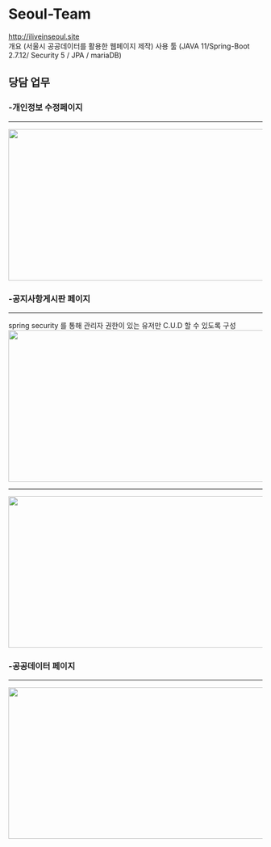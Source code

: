# Seoul-Team


http://iliveinseoul.site
<br>
개요
(서울시 공공데이터를 활용한 웹페이지 제작)
사용 툴
(JAVA 11/Spring-Boot 2.7.12/ Security 5 / JPA / mariaDB)


<h2>당담 업무</h2>

<h3>-개인정보 수정페이지</h3>
<hr>

  
  
  
  <img src = "https://user-images.githubusercontent.com/123040447/261230830-86d05dae-d859-43df-a0e5-95948e05f655.PNG" width="600px" height="300px">
  

<h3>-공지사항게시판 페이지</h3>
 <hr>
    spring security 를 통해 관리자 권한이 있는 유저만 C.U.D 할 수 있도록 구성 
    <br>
  
   <img src = "https://github.com/balancekim/Seoul-Team/assets/123040447/f72d9eca-f741-406b-9ae8-47c942d84968" width="800px" height="300px">
   <hr>
   <img src = "https://user-images.githubusercontent.com/123040447/261230821-2624d7ca-02a8-4682-8fe8-3e6005e2bbd6.PNG" width="800px" height="300px">




<h3>-공공데이터 페이지</h3>
  <hr>

<img src = "https://user-images.githubusercontent.com/123040447/261230827-176d3cc0-c2e8-4a3b-b1d9-5e6df10c158a.PNG" width="600px" height="300px">




